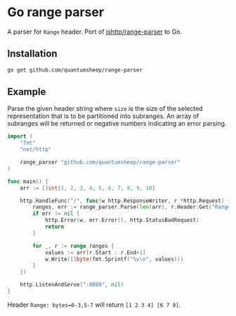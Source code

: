 # Go range parser

A parser for `Range` header. Port of [jshttp/range-parser](https://github.com/jshttp/range-parser) to Go.

## Installation

```bash
go get github.com/quantumsheep/range-parser
```

## Example

Parse the given header string where `size` is the size of the selected representation that is to be partitioned into subranges. An array of subranges will be returned or negative numbers indicating an error parsing.

```go
import (
	"fmt"
	"net/http"

	range_parser "github.com/quantumsheep/range-parser"
)

func main() {
	arr := []int{1, 2, 3, 4, 5, 6, 7, 8, 9, 10}

	http.HandleFunc("/", func(w http.ResponseWriter, r *http.Request) {
		ranges, err := range_parser.Parse(len(arr), r.Header.Get("Range"))
		if err != nil {
			http.Error(w, err.Error(), http.StatusBadRequest)
			return
		}

		for _, r := range ranges {
			values := arr[r.Start : r.End+1]
			w.Write([]byte(fmt.Sprintf("%v\n", values)))
		}
	})

	http.ListenAndServe(":8080", nil)
}
```

Header `Range: bytes=0-3,5-7` will return `[1 2 3 4] [6 7 8]`.
